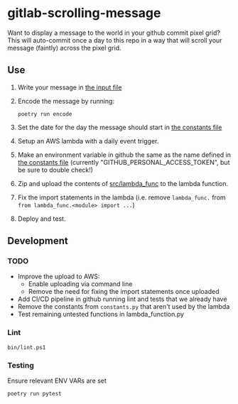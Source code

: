 # gitlab-scrolling-message

Want to display a message to the world in your github commit pixel grid?
This will auto-commit once a day to this repo in a way that will scroll your message (faintly) across the pixel grid.

Use
---

1. Write your message in [the input file](data/message_raw.txt)

2. Encode the message by running:
    ```shell
    poetry run encode
    ```

3. Set the date for the day the message should start in [the constants file](src/lambda_func/constants.py)

4. Setup an AWS lambda with a daily event trigger.

5. Make an environment variable in github the same as the name defined in [the constants file](src/lambda_func/constants.py)
(currently "GITHUB_PERSONAL_ACCESS_TOKEN", but be sure to double check!)

6. Zip and upload the contents of [src/lambda_func](src/lambda_func/) to the lambda function.

7. Fix the import statements in the lambda (i.e. remove `lambda_func.` from `from lambda_func.<module> import ...`)

8. Deploy and test.


Development
-----------
### TODO
- Improve the upload to AWS:
  - Enable uploading via command line
  - Remove the need for fixing the import statements once uploaded
- Add CI/CD pipeline in github running lint and tests that we already have
- Remove the constants from `constants.py` that aren't used by the lambda
- Test remaining untested functions in lambda_function.py

### Lint
```shell
bin/lint.ps1
```

### Testing
Ensure relevant ENV VARs are set

```shell
poetry run pytest
```
